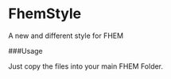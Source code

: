 # FhemStyle
A new and different style for FHEM


###Usage

Just copy the files into your main FHEM Folder. 